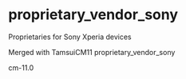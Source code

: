 proprietary_vendor_sony
============================

Proprietaries for Sony Xperia devices

Merged with TamsuiCM11 proprietary_vendor_sony

cm-11.0
